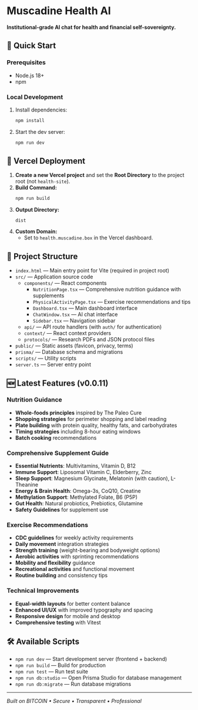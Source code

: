# Muscadine Health AI

**Institutional-grade AI chat for health and financial self-sovereignty.**

## 🚀 Quick Start

### Prerequisites
- Node.js 18+
- npm

### Local Development
1. Install dependencies:
   ```bash
   npm install
   ```
2. Start the dev server:
   ```bash
   npm run dev
   ```

## 🚀 Vercel Deployment
1. **Create a new Vercel project** and set the **Root Directory** to the project root (not `health-site`).
2. **Build Command:**
   ```bash
   npm run build
   ```
3. **Output Directory:**
   ```
   dist
   ```
4. **Custom Domain:**
   - Set to `health.muscadine.box` in the Vercel dashboard.

## 📁 Project Structure

- `index.html` — Main entry point for Vite (required in project root)
- `src/` — Application source code
  - `components/` — React components
    - `NutritionPage.tsx` — Comprehensive nutrition guidance with supplements
    - `PhysicalActivityPage.tsx` — Exercise recommendations and tips
    - `Dashboard.tsx` — Main dashboard interface
    - `ChatWindow.tsx` — AI chat interface
    - `Sidebar.tsx` — Navigation sidebar
  - `api/` — API route handlers (with `auth/` for authentication)
  - `context/` — React context providers
  - `protocols/` — Research PDFs and JSON protocol files
- `public/` — Static assets (favicon, privacy, terms)
- `prisma/` — Database schema and migrations
- `scripts/` — Utility scripts
- `server.ts` — Server entry point

## 🆕 Latest Features (v0.0.11)

### Nutrition Guidance
- **Whole-foods principles** inspired by The Paleo Cure
- **Shopping strategies** for perimeter shopping and label reading
- **Plate building** with protein quality, healthy fats, and carbohydrates
- **Timing strategies** including 8-hour eating windows
- **Batch cooking** recommendations

### Comprehensive Supplement Guide
- **Essential Nutrients**: Multivitamins, Vitamin D, B12
- **Immune Support**: Liposomal Vitamin C, Elderberry, Zinc
- **Sleep Support**: Magnesium Glycinate, Melatonin (with caution), L-Theanine
- **Energy & Brain Health**: Omega-3s, CoQ10, Creatine
- **Methylation Support**: Methylated Folate, B6 (P5P)
- **Gut Health**: Natural probiotics, Prebiotics, Glutamine
- **Safety Guidelines** for supplement use

### Exercise Recommendations
- **CDC guidelines** for weekly activity requirements
- **Daily movement** integration strategies
- **Strength training** (weight-bearing and bodyweight options)
- **Aerobic activities** with sprinting recommendations
- **Mobility and flexibility** guidance
- **Recreational activities** and functional movement
- **Routine building** and consistency tips

### Technical Improvements
- **Equal-width layouts** for better content balance
- **Enhanced UI/UX** with improved typography and spacing
- **Responsive design** for mobile and desktop
- **Comprehensive testing** with Vitest

## 🛠️ Available Scripts

- `npm run dev` — Start development server (frontend + backend)
- `npm run build` — Build for production
- `npm run test` — Run test suite
- `npm run db:studio` — Open Prisma Studio for database management
- `npm run db:migrate` — Run database migrations

---

*Built on BITCOIN • Secure • Transparent • Professional* 